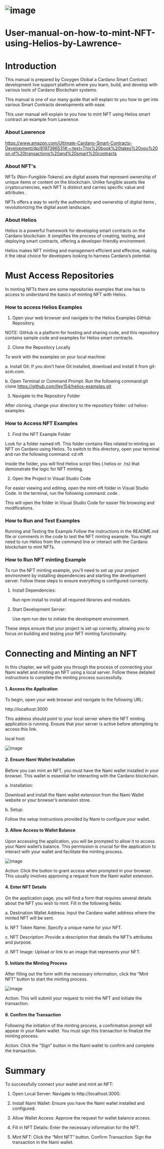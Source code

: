 # ![image](https://github.com/user-attachments/assets/d8485e23-8e83-4548-ba3e-bc9d95822531)


# User-manual-on-how-to-mint-NFT-using-Helios-by-Lawrence-

# Introduction 

This manual is prepared by Coxygen Global a Cardano Smart Contract development live support platform where you learn, build, and develop with various tools of Cardano Blockchain systems.

This manual is one of our many guide that will explain to you how to get into various Smart Contracts developments with ease. 

This user manual will explain to you how to mint NFT using Helios smart contract an example from Lawrence.

### About Lawrence 

https://www.amazon.com/Ultimate-Cardano-Smart-Contracts-Development/dp/8197396531#:~:text=This%20book%20takes%20you%20on,of%20transactions%20and%20smart%20contracts

### About NFT's

NFTs (Non-Fungible-Tokens) are digital assets that represent ownership of unique items or content on the blockchain. Unlike fungible assets like cryptocurrencies, each NFT is distinct and carries specific value and attributes .

NFTs offers a way to verify the authenticity and ownership of digital items , revolutionizing the digital asset landscape.

### About Helios

Helios is a powerful framework for developing smart contracts on the Cardano blockchain. It simplifies the process of creating, testing, and deploying smart contracts, offering a developer-friendly environment. 

Helios makes NFT minting and management efficient and effective, making it the ideal choice for developers looking to harness Cardano’s potential.

# Must Access Repositories

In minting NFTs there are some repositories examples that one has to access to understand the basics of minting NFT with Helios.

### How to access Helios Examples 

1. Open your web browser and navigate to the Helios Examples GitHub Repository.
   
NOTE: GitHub is a platform for hosting and sharing code, and this repository contains sample code and examples for Helios smart contracts.

2. Clone the Repository Locally
   
To work with the examples on your local machine:

a. Install Git: If you don’t have Git installed, download and install it from git-scm.com.

b. Open Terminal or Command Prompt: Run the following command:git clone https://github.com/lley154/helios-examples.git

3. Navigate to the Repository Folder
   
After cloning, change your directory to the repository folder: cd helios-examples

### How to Access NFT Examples 

1. Find the NFT Example Folder
   
Look for a folder named nft. This folder contains files related to minting an NFT on Cardano using Helios. To switch to this directory, open your terminal and run the following command: cd nft

Inside the folder, you will find Helios script files (.helios or .hs) that demonstrate the logic for NFT minting.

2. Open the Project in Visual Studio Code
   
For easier viewing and editing, open the mint-nft folder in Visual Studio Code. In the terminal, run the following command: code .

This will open the folder in Visual Studio Code for easier file browsing and modifications.

### How to Run and Test Examples 

Running and Testing the Example
Follow the instructions in the README.md file or comments in the code to test the NFT minting example. You might need to run Helios from the command line or interact with the Cardano blockchain to mint NFTs.

### How to Run NFT minting Example 

To run the NFT minting example, you'll need to set up your project environment by installing dependencies and starting the development server. Follow these steps to ensure everything is configured correctly.

1. Install Dependencies:

   Run npm install to install all required libraries and modules.
   
2. Start Development Server:

    Use npm run dev to initiate the development environment.
   
These steps ensure that your project is set up correctly, allowing you to focus on building and testing your NFT minting functionality.

# Connecting and Minting an NFT

In this chapter, we will guide you through the process of connecting your Nami wallet and minting an NFT using a local server. Follow these detailed instructions to complete the minting process successfully.

#### 1. Access the Application
   
To begin, open your web browser and navigate to the following URL:

http://localhost:3000

This address should point to your local server where the NFT minting application is running. Ensure that your server is active before attempting to access this link.

local host 

![image](https://github.com/user-attachments/assets/0595f6b1-f678-4f74-bd15-57c838bd70fd)

#### 2. Ensure Nami Wallet Installation
   
Before you can mint an NFT, you must have the Nami wallet installed in your browser. This wallet is essential for interacting with the Cardano blockchain.

a. Installation:

Download and install the Nami wallet extension from the Nami Wallet website or your browser’s extension store.

b. Setup: 

Follow the setup instructions provided by Nami to configure your wallet.

#### 3. Allow Access to Wallet Balance
   
Upon accessing the application, you will be prompted to allow it to access your Nami wallet’s balance. This permission is crucial for the application to interact with your wallet and facilitate the minting process.

![image](https://github.com/user-attachments/assets/10e39365-87f8-4fd7-8f3c-c0623653972f)

Action: Click the button to grant access when prompted in your browser.
This usually involves approving a request from the Nami wallet extension.

#### 4. Enter NFT Details
   
On the application page, you will find a form that requires several details about the NFT you wish to mint. Fill in the following fields:

a. Destination Wallet Address: Input the Cardano wallet address where the minted NFT will be sent.

b. NFT Token Name: Specify a unique name for your NFT.

c. NFT Description: Provide a description that details the NFT’s attributes and purpose.

d. NFT Image: Upload or link to an image that represents your NFT.

#### 5. Initiate the Minting Process
   
After filling out the form with the necessary information, click the “Mint NFT” button to start the minting process.

![image](https://github.com/user-attachments/assets/0fb50333-9e58-40c2-abf2-e6a5f96186c8)

Action: This will submit your request to mint the NFT and initiate the transaction.

#### 6. Confirm the Transaction
   
Following the initiation of the minting process, a confirmation prompt will appear in your Nami wallet. You must sign this transaction to finalize the minting process.

Action: Click the “Sign” button in the Nami wallet to confirm and complete the transaction.

# Summary

To successfully connect your wallet and mint an NFT:

1. Open Local Server: Navigate to http://localhost:3000.

2. Install Nami Wallet: Ensure you have the Nami wallet installed and configured.
   
3. Allow Wallet Access: Approve the request for wallet balance access.
   
4. Fill in NFT Details: Enter the necessary information for the NFT.
   
5. Mint NFT: Click the “Mint NFT” button.
Confirm Transaction: Sign the transaction in the Nami wallet.


